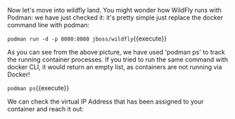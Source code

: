 Now let's move into wildfly land. You might wonder how WildFly runs with Podman: we have just checked it: it's pretty simple just replace the docker command line with podman:

`podman run -d -p 8080:8080 jboss/wildfly`{{execute}}


As you can see from the above picture, we have used 'podman ps' to track the running container processes. If you tried to run the same command with docker CLI, it would return an empty list, as containers are not running via Docker!

`podman ps`{{execute}}

We can check the virtual IP Address that has been assigned to your container and reach it out: